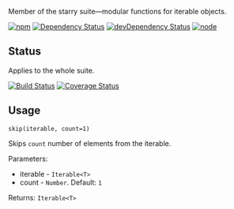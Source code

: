 Member of the starry suite—modular functions for iterable objects.

[![npm](https://img.shields.io/npm/v/starry.skip.svg?style=flat-square)](https://www.npmjs.com/package/starry.skip) [![Dependency Status](https://img.shields.io/david/starry.skip.svg?style=flat-square)](https://david-dm.org/starry.skip) [![devDependency Status](https://img.shields.io/david/dev/starry.skip.svg?style=flat-square)](https://david-dm.org/starry.skip#info=devDependencies) [![node](https://img.shields.io/node/v/starry.skip.svg?style=flat-square)](https://nodejs.org/en/download/)

## Status

Applies to the whole suite.

[![Build Status](https://img.shields.io/travis/seangenabe/starry.svg?style=flat-square)](https://travis-ci.org/seangenabe/starry) [![Coverage Status](https://img.shields.io/coveralls/seangenabe/starry.svg?style=flat-square)](https://coveralls.io/github/seangenabe/starry)

## Usage

`skip(iterable, count=1)`

Skips `count` number of elements from the iterable.

Parameters:
* iterable - `Iterable<T>`
* count - `Number`. Default: `1`

Returns: `Iterable<T>`

